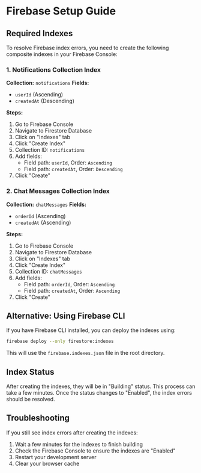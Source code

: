 # Firebase Setup Guide

## Required Indexes

To resolve Firebase index errors, you need to create the following composite indexes in your Firebase Console:

### 1. Notifications Collection Index

**Collection:** `notifications`
**Fields:**
- `userId` (Ascending)
- `createdAt` (Descending)

**Steps:**
1. Go to Firebase Console
2. Navigate to Firestore Database
3. Click on "Indexes" tab
4. Click "Create Index"
5. Collection ID: `notifications`
6. Add fields:
   - Field path: `userId`, Order: `Ascending`
   - Field path: `createdAt`, Order: `Descending`
7. Click "Create"

### 2. Chat Messages Collection Index

**Collection:** `chatMessages`
**Fields:**
- `orderId` (Ascending)
- `createdAt` (Ascending)

**Steps:**
1. Go to Firebase Console
2. Navigate to Firestore Database
3. Click on "Indexes" tab
4. Click "Create Index"
5. Collection ID: `chatMessages`
6. Add fields:
   - Field path: `orderId`, Order: `Ascending`
   - Field path: `createdAt`, Order: `Ascending`
7. Click "Create"

## Alternative: Using Firebase CLI

If you have Firebase CLI installed, you can deploy the indexes using:

```bash
firebase deploy --only firestore:indexes
```

This will use the `firebase.indexes.json` file in the root directory.

## Index Status

After creating the indexes, they will be in "Building" status. This process can take a few minutes. Once the status changes to "Enabled", the index errors should be resolved.

## Troubleshooting

If you still see index errors after creating the indexes:

1. Wait a few minutes for the indexes to finish building
2. Check the Firebase Console to ensure the indexes are "Enabled"
3. Restart your development server
4. Clear your browser cache 